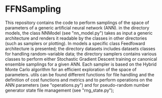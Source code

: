 # FFNSampling

This repository contains the code to perform samplings of the space of parameters of a generic artificial neural network (ANN).
in the directory models, the class NNModel (see "nn_model.py") takes as input a generic architecture and renders it readable by the classes in other directories (such as 
samplers or  plotting). In models a specific class Feedfoward architecture is presented;
the directory datasets includes datasets classes for handling random-variable data;
the directory samplers contains various classes to perform either Stochastic Gradient Descent training  or canonical ensemble samplings for a given ANN. Each sampler is based on the Hybrid Monte Carlo algorithm for an efficient exploration of the space of parameters.
utils can be found different functions for file handling and the definition of cost functions and metrics and  to perform operations on the ANN parameters (see "operations.py") and for pseudo-random number generator state file management (see "rng_state.py");
